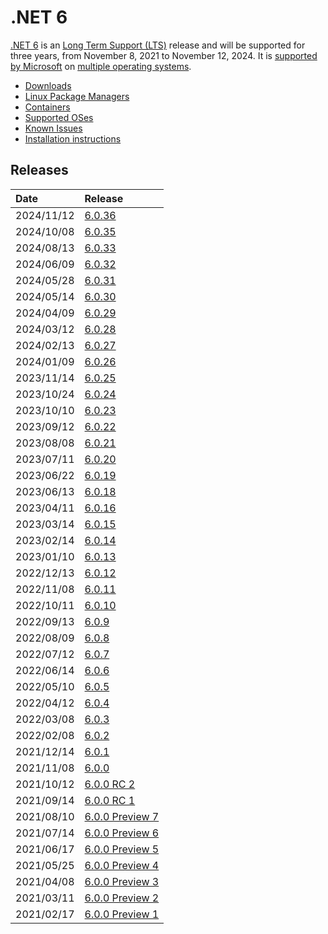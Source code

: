 # .NET 6

[.NET 6](https://devblogs.microsoft.com/dotnet/announcing-net-6/) is an [Long Term Support (LTS)](../../release-policies.md) release and will be supported for three years, from November 8, 2021 to November 12, 2024. It is [supported by Microsoft](../../microsoft-support.md) on [multiple operating systems](supported-os.md).

- [Downloads](https://dotnet.microsoft.com/download/dotnet/6.0)
- [Linux Package Managers](https://learn.microsoft.com/dotnet/core/install/linux)
- [Containers](https://hub.docker.com/_/microsoft-dotnet)
- [Supported OSes](supported-os.md)
- [Known Issues](known-issues.md)
- [Installation instructions](install.md)

## Releases

| Date | Release |
| :-- | :-- |
| 2024/11/12 | [6.0.36](./6.0.36/6.0.36.md) |
| 2024/10/08 | [6.0.35](./6.0.35/6.0.35.md) |
| 2024/08/13 | [6.0.33](./6.0.33/6.0.33.md) |
| 2024/06/09 | [6.0.32](./6.0.32/6.0.32.md) |
| 2024/05/28 | [6.0.31](./6.0.31/6.0.31.md) |
| 2024/05/14 | [6.0.30](./6.0.30/6.0.30.md) |
| 2024/04/09 | [6.0.29](./6.0.29/6.0.29.md) |
| 2024/03/12 | [6.0.28](./6.0.28/6.0.28.md) |
| 2024/02/13 | [6.0.27](./6.0.27/6.0.27.md) |
| 2024/01/09 | [6.0.26](./6.0.26/6.0.26.md) |
| 2023/11/14 | [6.0.25](./6.0.25/6.0.25.md) |
| 2023/10/24 | [6.0.24](./6.0.24/6.0.24.md) |
| 2023/10/10 | [6.0.23](./6.0.23/6.0.23.md) |
| 2023/09/12 | [6.0.22](./6.0.22/6.0.22.md) |
| 2023/08/08 | [6.0.21](./6.0.21/6.0.21.md) |
| 2023/07/11 | [6.0.20](./6.0.20/6.0.20.md) |
| 2023/06/22 | [6.0.19](./6.0.19/6.0.19.md) |
| 2023/06/13 | [6.0.18](./6.0.18/6.0.18.md) |
| 2023/04/11 | [6.0.16](./6.0.16/6.0.16.md) |
| 2023/03/14 | [6.0.15](./6.0.15/6.0.15.md) |
| 2023/02/14 | [6.0.14](./6.0.14/6.0.14.md) |
| 2023/01/10 | [6.0.13](./6.0.13/6.0.13.md) |
| 2022/12/13 | [6.0.12](./6.0.12/6.0.12.md) |
| 2022/11/08 | [6.0.11](./6.0.11/6.0.11.md) |
| 2022/10/11 | [6.0.10](./6.0.10/6.0.10.md) |
| 2022/09/13 | [6.0.9](./6.0.9/6.0.9.md) |
| 2022/08/09 | [6.0.8](./6.0.8/6.0.8.md) |
| 2022/07/12 | [6.0.7](./6.0.7/6.0.7.md) |
| 2022/06/14 | [6.0.6](./6.0.6/6.0.6.md) |
| 2022/05/10 | [6.0.5](./6.0.5/6.0.5.md) |
| 2022/04/12 | [6.0.4](./6.0.4/6.0.4.md) |
| 2022/03/08 | [6.0.3](./6.0.3/6.0.3.md) |
| 2022/02/08 | [6.0.2](./6.0.2/6.0.2.md) |
| 2021/12/14 | [6.0.1](./6.0.1/6.0.1.md) |
| 2021/11/08 | [6.0.0](./6.0.0/6.0.0.md) |
| 2021/10/12 | [6.0.0 RC 2](./preview/6.0.0-rc.2.md) |
| 2021/09/14 | [6.0.0 RC 1](./preview/6.0.0-rc.1.md) |
| 2021/08/10 | [6.0.0 Preview 7](./preview/6.0.0-preview.7.md) |
| 2021/07/14 | [6.0.0 Preview 6](./preview/6.0.0-preview.6.md) |
| 2021/06/17 | [6.0.0 Preview 5](./preview/6.0.0-preview.5.md) |
| 2021/05/25 | [6.0.0 Preview 4](./preview/6.0.0-preview.4.md) |
| 2021/04/08 | [6.0.0 Preview 3](./preview/6.0.0-preview.3.md) |
| 2021/03/11 | [6.0.0 Preview 2](./preview/6.0.0-preview.2.md) |
| 2021/02/17 | [6.0.0 Preview 1](./preview/6.0.0-preview.1.md) |
